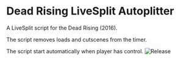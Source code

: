 # Dead Rising LiveSplit Autoplitter

A LiveSplit script for the Dead Rising (2016).

The script removes loads and cutscenes from the timer.

The script start automatically when player has control.
![Release](https://img.shields.io/github/v/release/PNPS-Edge/DeadRising_LiveSplit_Autosplitter?label=current%20release&style=for-the-badge)


